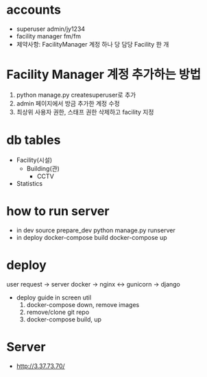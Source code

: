 # accounts
- superuser
    admin/jy1234
- facility manager
    fm/fm
- 제약사항: FacilityManager 계정 하나 당 담당 Facility 한 개

# Facility Manager 계정 추가하는 방법
1. python manage.py createsuperuser로 추가
2. admin 페이지에서 방금 추가한 계정 수정
3. 최상위 사용자 권한, 스태프 권한 삭제하고 facility 지정

# db tables
- Facility(시설)
  - Building(관)
    - CCTV
- Statistics

# how to run server
- in dev
    source prepare_dev
    python manage.py runserver
- in deploy
    docker-compose build
    docker-compose up

# deploy
user request -> server docker -> nginx <-> gunicorn -> django
- deploy guide
  in screen util
  1. docker-compose down, remove images
  2. remove/clone git repo
  3. docker-compose build, up

# Server
- http://3.37.73.70/
